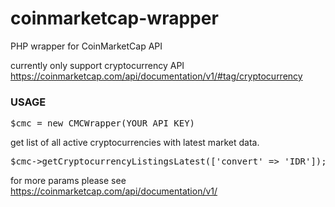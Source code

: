 # coinmarketcap-wrapper
PHP wrapper for CoinMarketCap API

currently only support cryptocurrency API https://coinmarketcap.com/api/documentation/v1/#tag/cryptocurrency

<h3>USAGE</h3>

<pre>$cmc = new CMCWrapper(YOUR_API_KEY)</pre>
get list of all active cryptocurrencies with latest market data.
<pre>$cmc->getCryptocurrencyListingsLatest(['convert' => 'IDR']);</pre>
for more params please see https://coinmarketcap.com/api/documentation/v1/
